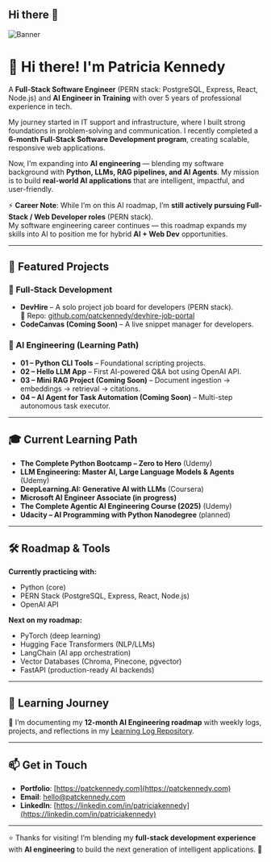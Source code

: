 ## Hi there 👋
![Banner](https://github.com/patckennedy/branding-assets/raw/main/assets/banner_github.png)

# 👋 Hi there! I'm Patricia Kennedy  

A **Full-Stack Software Engineer** (PERN stack: PostgreSQL, Express, React, Node.js) and **AI Engineer in Training** with over 5 years of professional experience in tech.  

My journey started in IT support and infrastructure, where I built strong foundations in problem-solving and communication. I recently completed a **6-month Full-Stack Software Development program**, creating scalable, responsive web applications.  

Now, I’m expanding into **AI engineering** — blending my software background with **Python, LLMs, RAG pipelines, and AI Agents**. My mission is to build **real-world AI applications** that are intelligent, impactful, and user-friendly.  

⚡ **Career Note**: While I’m on this AI roadmap, I’m **still actively pursuing Full-Stack / Web Developer roles** (PERN stack).  
My software engineering career continues — this roadmap expands my skills into AI to position me for hybrid **AI + Web Dev** opportunities.  

---

## 🚀 Featured Projects  

### 🌟 Full-Stack Development  
- **DevHire** – A solo project job board for developers (PERN stack).  
  🔗 Repo: [github.com/patckennedy/devhire-job-portal](https://github.com/patckennedy/devhire-job-portal)  
- **CodeCanvas (Coming Soon)** – A live snippet manager for developers.  

### 🌟 AI Engineering (Learning Path)  
- **01 – Python CLI Tools** – Foundational scripting projects.  
- **02 – Hello LLM App** – First AI-powered Q&A bot using OpenAI API.  
- **03 – Mini RAG Project (Coming Soon)** – Document ingestion → embeddings → retrieval → citations.  
- **04 – AI Agent for Task Automation (Coming Soon)** – Multi-step autonomous task executor.  

---

## 🎓 Current Learning Path  

- **The Complete Python Bootcamp – Zero to Hero** (Udemy)  
- **LLM Engineering: Master AI, Large Language Models & Agents** (Udemy)  
- **DeepLearning.AI: Generative AI with LLMs** (Coursera)  
- **Microsoft AI Engineer Associate (in progress)**  
- **The Complete Agentic AI Engineering Course (2025)** (Udemy)  
- **Udacity – AI Programming with Python Nanodegree** (planned)  

---

## 🛠 Roadmap & Tools  

**Currently practicing with:**  
- Python (core)  
- PERN Stack (PostgreSQL, Express, React, Node.js)  
- OpenAI API  

**Next on my roadmap:**  
- PyTorch (deep learning)  
- Hugging Face Transformers (NLP/LLMs)  
- LangChain (AI app orchestration)  
- Vector Databases (Chroma, Pinecone, pgvector)  
- FastAPI (production-ready AI backends)  

---
## 📂 Learning Journey  

📖 I’m documenting my **12-month AI Engineering roadmap** with weekly logs, projects, and reflections in my [Learning Log Repository](https://github.com/patckennedy/learning-log).  

---
## 📫 Get in Touch  

- **Portfolio**: [https://patckennedy.com](https://patckennedy.com)  
- **Email**: [hello@patckennedy.com](mailto:hello@patckennedy.com)  
- **LinkedIn**: [https://linkedin.com/in/patriciakennedy](https://linkedin.com/in/patriciakennedy)  

---

⭐ Thanks for visiting! I’m blending my **full-stack development experience** with **AI engineering** to build the next generation of intelligent applications. 🚀  

